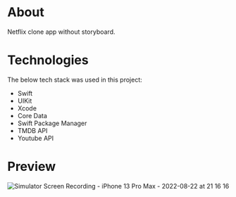 # About
Netflix clone app without storyboard.

# Technologies
The below tech stack was used in this project:

- Swift
- UIKit
- Xcode
- Core Data
- Swift Package Manager
- TMDB API
- Youtube API

# Preview

![Simulator Screen Recording - iPhone 13 Pro Max - 2022-08-22 at 21 16 16](https://user-images.githubusercontent.com/27686439/186041574-5cc350cc-8066-4f82-8288-818027e09d3d.gif)
